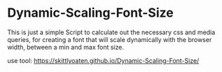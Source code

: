 # Dynamic-Scaling-Font-Size

This is just a simple Script to calculate out the necessary css and media queries, for creating a font that will scale dynamically with the browser width, between a min and max font size.


use tool:  https://skittlyoaten.github.io/Dynamic-Scaling-Font-Size/
